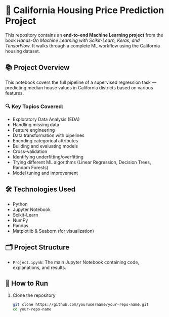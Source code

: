 # 🧠 California Housing Price Prediction Project

This repository contains an **end-to-end Machine Learning project** from the book *Hands-On Machine Learning with Scikit-Learn, Keras, and TensorFlow*. It walks through a complete ML workflow using the California housing dataset.

## 📚 Project Overview

This notebook covers the full pipeline of a supervised regression task — predicting median house values in California districts based on various features.

### 🔍 Key Topics Covered:
- Exploratory Data Analysis (EDA)
- Handling missing data
- Feature engineering
- Data transformation with pipelines
- Encoding categorical attributes
- Building and evaluating models
- Cross-validation
- Identifying underfitting/overfitting
- Trying different ML algorithms (Linear Regression, Decision Trees, Random Forests)
- Model tuning and improvement

## 🛠️ Technologies Used

- Python
- Jupyter Notebook
- Scikit-Learn
- NumPy
- Pandas
- Matplotlib & Seaborn (for visualization)

## 🗂️ Project Structure

- `Project.ipynb`: The main Jupyter Notebook containing code, explanations, and results.

## 🚀 How to Run

1. Clone the repository  
   ```bash
   git clone https://github.com/yourusername/your-repo-name.git
   cd your-repo-name
